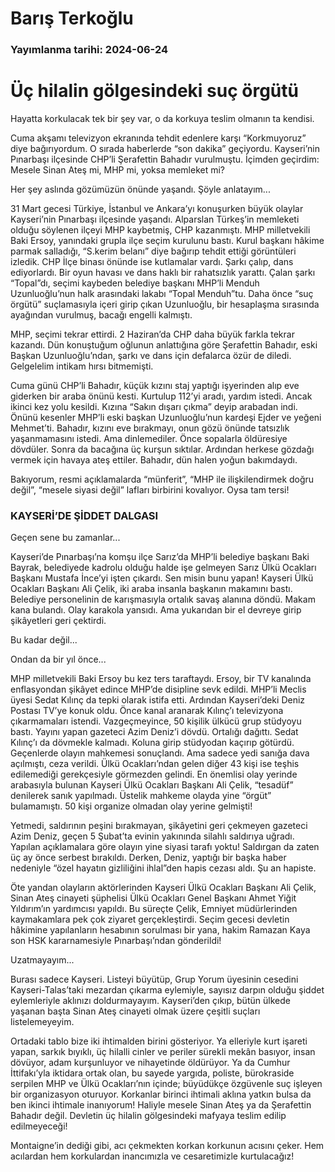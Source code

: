# Barış Terkoğlu

### Yayımlanma tarihi: 2024-06-24

# Üç hilalin gölgesindeki suç örgütü

Hayatta korkulacak tek bir şey var, o da korkuya teslim olmanın ta kendisi.

Cuma akşamı televizyon ekranında tehdit edenlere karşı “Korkmuyoruz” diye bağırıyordum. O sırada haberlerde “son dakika” geçiyordu. Kayseri’nin Pınarbaşı ilçesinde CHP’li Şerafettin Bahadır vurulmuştu. İçimden geçirdim: Mesele Sinan Ateş mi, MHP mi, yoksa memleket mi?

Her şey aslında gözümüzün önünde yaşandı. Şöyle anlatayım...

31 Mart gecesi Türkiye, İstanbul ve Ankara’yı konuşurken büyük olaylar Kayseri’nin Pınarbaşı ilçesinde yaşandı. Alparslan Türkeş’in memleketi olduğu söylenen ilçeyi MHP kaybetmiş, CHP kazanmıştı. MHP milletvekili Baki Ersoy, yanındaki grupla ilçe seçim kurulunu bastı. Kurul başkanı hâkime parmak salladığı, “S.kerim belanı” diye bağırıp tehdit ettiği görüntüleri izledik. CHP İlçe binası önünde ise kutlamalar vardı. Şarkı çalıp, dans ediyorlardı. Bir oyun havası ve dans haklı bir rahatsızlık yarattı. Çalan şarkı “Topal”dı, seçimi kaybeden belediye başkanı MHP’li Menduh Uzunluoğlu’nun halk arasındaki lakabı “Topal Menduh”tu. Daha önce “suç örgütü” suçlamasıyla içeri girip çıkan Uzunluoğlu, bir hesaplaşma sırasında ayağından vurulmuş, bacağı engelli kalmıştı.

MHP, seçimi tekrar ettirdi. 2 Haziran’da CHP daha büyük farkla tekrar kazandı. Dün konuştuğum oğlunun anlattığına göre Şerafettin Bahadır, eski Başkan Uzunluoğlu’ndan, şarkı ve dans için defalarca özür de diledi. Gelgelelim intikam hırsı bitmemişti.

Cuma günü CHP’li Bahadır, küçük kızını staj yaptığı işyerinden alıp eve giderken bir araba önünü kesti. Kurtulup 112’yi aradı, yardım istedi. Ancak ikinci kez yolu kesildi. Kızına “Sakın dışarı çıkma” deyip arabadan indi. Önünü kesenler MHP’li eski başkan Uzunluoğlu’nun kardeşi Ejder ve yeğeni Mehmet’ti. Bahadır, kızını eve bırakmayı, onun gözü önünde tatsızlık yaşanmamasını istedi. Ama dinlemediler. Önce sopalarla öldüresiye dövdüler. Sonra da bacağına üç kurşun sıktılar. Ardından herkese gözdağı vermek için havaya ateş ettiler. Bahadır, dün halen yoğun bakımdaydı.

Bakıyorum, resmi açıklamalarda “münferit”, “MHP ile ilişkilendirmek doğru değil”, “mesele siyasi değil” lafları birbirini kovalıyor. Oysa tam tersi!


### KAYSERİ’DE ŞİDDET DALGASI

Geçen sene bu zamanlar...

Kayseri’de Pınarbaşı’na komşu ilçe Sarız’da MHP’li belediye başkanı Baki Bayrak, belediyede kadrolu olduğu halde işe gelmeyen Sarız Ülkü Ocakları Başkanı Mustafa İnce’yi işten çıkardı. Sen misin bunu yapan! Kayseri Ülkü Ocakları Başkanı Ali Çelik, iki araba insanla başkanın makamını bastı. Belediye personelinin de karışmasıyla ortalık savaş alanına döndü. Makam kana bulandı. Olay karakola yansıdı. Ama yukarıdan bir el devreye girip şikâyetleri geri çektirdi.

Bu kadar değil...

Ondan da bir yıl önce...

MHP milletvekili Baki Ersoy bu kez ters taraftaydı. Ersoy, bir TV kanalında enflasyondan şikâyet edince MHP’de disipline sevk edildi. MHP’li Meclis üyesi Sedat Kılınç da tepki olarak istifa etti. Ardından Kayseri’deki Deniz Postası TV’ye konuk oldu. Önce kanal aranarak Kılınç’ı televizyona çıkarmamaları istendi. Vazgeçmeyince, 50 kişilik ülkücü grup stüdyoyu bastı. Yayını yapan gazeteci Azim Deniz’i dövdü. Ortalığı dağıttı. Sedat Kılınç’ı da dövmekle kalmadı. Koluna girip stüdyodan kaçırıp götürdü. Geçenlerde olayın mahkemesi sonuçlandı. Ama sadece yedi sanığa dava açılmıştı, ceza verildi. Ülkü Ocakları’ndan gelen diğer 43 kişi ise teşhis edilemediği gerekçesiyle görmezden gelindi. En önemlisi olay yerinde arabasıyla bulunan Kayseri Ülkü Ocakları Başkanı Ali Çelik, “tesadüf” denilerek sanık yapılmadı. Üstelik mahkeme olayda yine “örgüt” bulamamıştı. 50 kişi organize olmadan olay yerine gelmişti!

Yetmedi, saldırının peşini bırakmayan, şikâyetini geri çekmeyen gazeteci Azim Deniz, geçen 5 Şubat’ta evinin yakınında silahlı saldırıya uğradı. Yapılan açıklamalara göre olayın yine siyasi tarafı yoktu! Saldırgan da zaten üç ay önce serbest bırakıldı. Derken, Deniz, yaptığı bir başka haber nedeniyle “özel hayatın gizliliğini ihlal”den hapis cezası aldı. Şu an hapiste.

Öte yandan olayların aktörlerinden Kayseri Ülkü Ocakları Başkanı Ali Çelik, Sinan Ateş cinayeti şüphelisi Ülkü Ocakları Genel Başkanı Ahmet Yiğit Yıldırım’ın yardımcısı yapıldı. Bu süreçte Çelik, Emniyet müdürlerinden kaymakamlara pek çok ziyaret gerçekleştirdi. Seçim gecesi devletin hâkimine yapılanların hesabının sorulması bir yana, hakim Ramazan Kaya son HSK kararnamesiyle Pınarbaşı’ndan gönderildi!

Uzatmayayım...

Burası sadece Kayseri. Listeyi büyütüp, Grup Yorum üyesinin cesedini Kayseri-Talas’taki mezardan çıkarma eylemiyle, sayısız darpın olduğu şiddet eylemleriyle aklınızı doldurmayayım. Kayseri’den çıkıp, bütün ülkede yaşanan başta Sinan Ateş cinayeti olmak üzere çeşitli suçları listelemeyeyim.

Ortadaki tablo bize iki ihtimalden birini gösteriyor. Ya elleriyle kurt işareti yapan, sarkık bıyıklı, üç hilalli cinler ve periler sürekli mekân basıyor, insan dövüyor, adam kurşunluyor ve nihayetinde öldürüyor. Ya da Cumhur İttifakı’yla iktidara ortak olan, bu sayede yargıda, poliste, bürokraside serpilen MHP ve Ülkü Ocakları’nın içinde; büyüdükçe özgüvenle suç işleyen bir organizasyon oturuyor. Korkanlar birinci ihtimali aklına yatkın bulsa da ben ikinci ihtimale inanıyorum! Haliyle mesele Sinan Ateş ya da Şerafettin Bahadır değil. Devletin üç hilalin gölgesindeki mafyaya teslim edilip edilmeyeceği!

Montaigne’in dediği gibi, acı çekmekten korkan korkunun acısını çeker. Hem acılardan hem korkulardan inancımızla ve cesaretimizle kurtulacağız!

